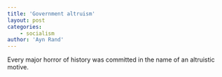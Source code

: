 ```yaml
---
title: 'Government altruism'
layout: post
categories:
    - socialism
author: 'Ayn Rand'
---
```


Every major horror of history was committed in the name of an altruistic motive.

<div class="grammarly-disable-indicator"></div>